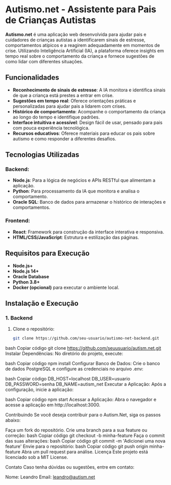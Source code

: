 # Autismo.net - Assistente para Pais de Crianças Autistas

**Autismo.net** é uma aplicação web desenvolvida para ajudar pais e cuidadores de crianças autistas a identificarem sinais de estresse, comportamentos atípicos e a reagirem adequadamente em momentos de crise. Utilizando Inteligência Artificial (IA), a plataforma oferece insights em tempo real sobre o comportamento da criança e fornece sugestões de como lidar com diferentes situações.

## Funcionalidades

- **Reconhecimento de sinais de estresse**: A IA monitora e identifica sinais de que a criança está prestes a entrar em crise.
- **Sugestões em tempo real**: Oferece orientações práticas e personalizadas para ajudar pais a lidarem com crises.
- **Histórico de comportamento**: Acompanhe o comportamento da criança ao longo do tempo e identifique padrões.
- **Interface intuitiva e acessível**: Design fácil de usar, pensado para pais com pouca experiência tecnológica.
- **Recursos educativos**: Oferece materiais para educar os pais sobre autismo e como responder a diferentes desafios.

## Tecnologias Utilizadas

### Backend:
- **Node.js**: Para a lógica de negócios e APIs RESTful que alimentam a aplicação.
- **Python**: Para processamento da IA que monitora e analisa o comportamento.
- **Oracle SQL**: Banco de dados para armazenar o histórico de interações e comportamentos.

### Frontend:
- **React**: Framework para construção da interface interativa e responsiva.
- **HTML/CSS/JavaScript**: Estrutura e estilização das páginas.

## Requisitos para Execução

- **Node.js+**
- **Node.js 14+**
- **Oracle Database**
- **Python 3.8+**
- **Docker (opcional)** para executar o ambiente local.

## Instalação e Execução

### 1. Backend

1. Clone o repositório:
   ```bash
   git clone https://github.com/seu-usuario/autismo-net-backend.git

bash
Copiar código
git clone https://github.com/seuusuario/autism.net.git
Instalar Dependências: No diretório do projeto, execute:

bash
Copiar código
npm install
Configurar Banco de Dados: Crie o banco de dados PostgreSQL e configure as credenciais no arquivo .env:

bash
Copiar código
DB_HOST=localhost
DB_USER=usuario
DB_PASSWORD=senha
DB_NAME=autism_net
Executar a Aplicação: Após a configuração, inicie a aplicação:

bash
Copiar código
npm start
Acessar a Aplicação: Abra o navegador e acesse a aplicação em http://localhost:3000.

Contribuindo
Se você deseja contribuir para o Autism.Net, siga os passos abaixo:

Faça um fork do repositório.
Crie uma branch para a sua feature ou correção:
bash
Copiar código
git checkout -b minha-feature
Faça o commit das suas alterações:
bash
Copiar código
git commit -m 'Adicionei uma nova feature'
Envie para o repositório:
bash
Copiar código
git push origin minha-feature
Abra um pull request para análise.
Licença
Este projeto está licenciado sob a MIT License.

Contato
Caso tenha dúvidas ou sugestões, entre em contato:

Nome: Leandro
Email: leandro@autism.net
